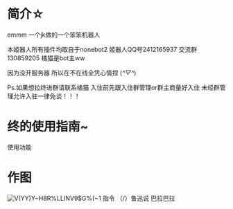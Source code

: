 # 简介☆
emmm 一个jk做的一个笨笨机器人

本姬器人所有插件均取自于nonebot2 姬器人QQ号2412165937 交流群130859205 橘猫是bot主ww

因为没开服务器 所以在不在线全凭心情捏 (*^▽^*)

Ps.如果想拉终进群请联系橘猫 入住前先跟入住群管理or群主商量好入住 未经群管理允许入驻一律免谈！！！

# 终的使用指南~
使用功能

# 作图
![V(YY)Y~H8R%LLINV9$G%(~1](https://user-images.githubusercontent.com/118591722/202840708-f7f29ad2-892e-4896-ab24-b1e8455429ee.jpg)
指令 （/）鲁迅说 巴拉巴拉


